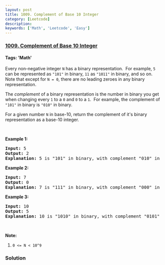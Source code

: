 ```yaml
---
layout: post
title: 1009. Complement of Base 10 Integer
category: [Leetcode]
description: 
keywords: ['Math', 'Leetcode', 'Easy']
---
```

### [1009. Complement of Base 10 Integer](https://leetcode.com/problems/complement-of-base-10-integer)

#### Tags: 'Math'

<div class="content__u3I1 question-content__JfgR"><div><p>Every non-negative integer <code>N</code> has a binary representation.  For example, <code>5</code> can be represented as <code>"101"</code> in binary, <code>11</code> as <code>"1011"</code> in binary, and so on.  Note that except for <code>N = 0</code>, there are no leading zeroes in any binary representation.</p>
<p>The <em>complement</em> of a binary representation is the number in binary you get when changing every <code>1</code> to a <code>0</code> and <code>0</code> to a <code>1</code>.  For example, the complement of <code>"101"</code> in binary is <code>"010"</code> in binary.</p>
<p>For a given number <code>N</code> in base-10, return the complement of it's binary representation as a base-10 integer.</p>
<p> </p>
<ol>
</ol>
<div>
<p><strong>Example 1:</strong></p>
<pre><strong>Input: </strong><span id="example-input-1-1">5</span>
<strong>Output: </strong><span id="example-output-1">2</span>
<strong>Explanation: </strong>5 is "101" in binary, with complement "010" in binary, which is 2 in base-10.
</pre>
<div>
<p><strong>Example 2:</strong></p>
<pre><strong>Input: </strong><span id="example-input-2-1">7</span>
<strong>Output: </strong><span id="example-output-2">0</span>
<span id="example-output-1"><strong>Explanation: </strong>7 is "111" in binary, with complement "000" in binary, which is 0 in base-10.
</span></pre>
<div>
<p><strong>Example 3:</strong></p>
<pre><strong>Input: </strong><span id="example-input-3-1">10</span>
<strong>Output: </strong><span id="example-output-3">5</span>
<strong>Explanation: </strong>10 is "1010" in binary, with complement "0101" in binary, which is 5 in base-10.
</pre>
<p> </p>
<p><strong>Note:</strong></p>
<ol>
<li><code>0 &lt;= N &lt; 10^9</code></li>
</ol>
</div>
</div>
</div></div></div>

### Solution
